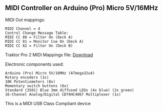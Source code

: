 ## MIDI Controller on Arduino (Pro) Micro 5V/16MHz


MIDI Out mappings:

    MIDI Channel = 4
    Control Change Message Table:
    MIDI CC 80 = Filter On (Deck A)
    MIDI CC 81 = Monitor Cue On (Deck A)
    MIDI CC 82 = Filter On (Deck B)
Traktor Pro 2 MIDI Mappings file: [Download](https://goo.gl/JWAb5h55pk)

Electronic components used:

    Arduino (Pro) Micro 5V/16MHz (ATmega32u4)
    Rotary encoders (1x)
    10K Potentiometers (8x)
    Momentary switch buttons (6x)
    Standard (3501) Blue 3mm diffused LEDs (4x blue) (2x green)
    16-Channel Analog/Digital CD74HC4067 Multiplexer (1x)


This is a MIDI USB Class Compliant device

